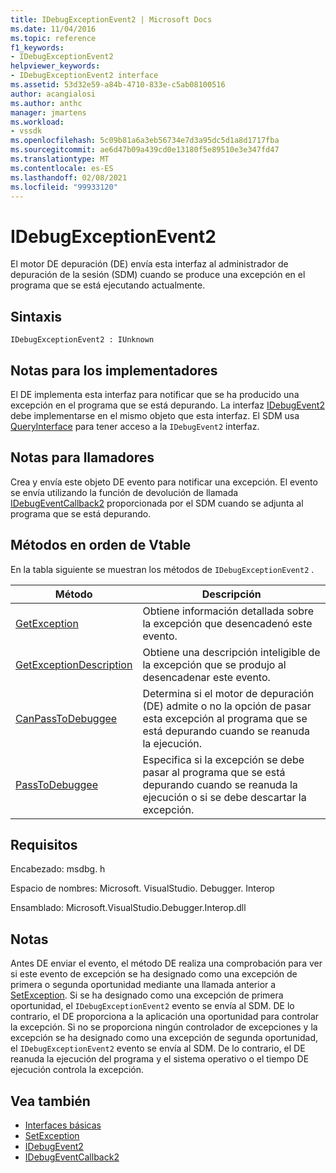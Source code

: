 ```yaml
---
title: IDebugExceptionEvent2 | Microsoft Docs
ms.date: 11/04/2016
ms.topic: reference
f1_keywords:
- IDebugExceptionEvent2
helpviewer_keywords:
- IDebugExceptionEvent2 interface
ms.assetid: 53d32e59-a84b-4710-833e-c5ab08100516
author: acangialosi
ms.author: anthc
manager: jmartens
ms.workload:
- vssdk
ms.openlocfilehash: 5c09b81a6a3eb56734e7d3a95dc5d1a8d1717fba
ms.sourcegitcommit: ae6d47b09a439cd0e13180f5e89510e3e347fd47
ms.translationtype: MT
ms.contentlocale: es-ES
ms.lasthandoff: 02/08/2021
ms.locfileid: "99933120"
---
```

# <a name="idebugexceptionevent2"></a>IDebugExceptionEvent2
El motor DE depuración (DE) envía esta interfaz al administrador de depuración de la sesión (SDM) cuando se produce una excepción en el programa que se está ejecutando actualmente.

## <a name="syntax"></a>Sintaxis

```
IDebugExceptionEvent2 : IUnknown
```

## <a name="notes-for-implementers"></a>Notas para los implementadores
 El DE implementa esta interfaz para notificar que se ha producido una excepción en el programa que se está depurando. La interfaz [IDebugEvent2](../../../extensibility/debugger/reference/idebugevent2.md) debe implementarse en el mismo objeto que esta interfaz. El SDM usa [QueryInterface](/cpp/atl/queryinterface) para tener acceso a la `IDebugEvent2` interfaz.

## <a name="notes-for-callers"></a>Notas para llamadores
 Crea y envía este objeto DE evento para notificar una excepción. El evento se envía utilizando la función de devolución de llamada [IDebugEventCallback2](../../../extensibility/debugger/reference/idebugeventcallback2.md) proporcionada por el SDM cuando se adjunta al programa que se está depurando.

## <a name="methods-in-vtable-order"></a>Métodos en orden de Vtable
 En la tabla siguiente se muestran los métodos de `IDebugExceptionEvent2` .

|Método|Descripción|
|------------|-----------------|
|[GetException](../../../extensibility/debugger/reference/idebugexceptionevent2-getexception.md)|Obtiene información detallada sobre la excepción que desencadenó este evento.|
|[GetExceptionDescription](../../../extensibility/debugger/reference/idebugexceptionevent2-getexceptiondescription.md)|Obtiene una descripción inteligible de la excepción que se produjo al desencadenar este evento.|
|[CanPassToDebuggee](../../../extensibility/debugger/reference/idebugexceptionevent2-canpasstodebuggee.md)|Determina si el motor de depuración (DE) admite o no la opción de pasar esta excepción al programa que se está depurando cuando se reanuda la ejecución.|
|[PassToDebuggee](../../../extensibility/debugger/reference/idebugexceptionevent2-passtodebuggee.md)|Especifica si la excepción se debe pasar al programa que se está depurando cuando se reanuda la ejecución o si se debe descartar la excepción.|

## <a name="requirements"></a>Requisitos
 Encabezado: msdbg. h

 Espacio de nombres: Microsoft. VisualStudio. Debugger. Interop

 Ensamblado: Microsoft.VisualStudio.Debugger.Interop.dll

## <a name="remarks"></a>Notas
 Antes DE enviar el evento, el método DE realiza una comprobación para ver si este evento de excepción se ha designado como una excepción de primera o segunda oportunidad mediante una llamada anterior a [SetException](../../../extensibility/debugger/reference/idebugengine2-setexception.md). Si se ha designado como una excepción de primera oportunidad, el `IDebugExceptionEvent2` evento se envía al SDM. DE lo contrario, el DE proporciona a la aplicación una oportunidad para controlar la excepción. Si no se proporciona ningún controlador de excepciones y la excepción se ha designado como una excepción de segunda oportunidad, el `IDebugExceptionEvent2` evento se envía al SDM. De lo contrario, el DE reanuda la ejecución del programa y el sistema operativo o el tiempo DE ejecución controla la excepción.

## <a name="see-also"></a>Vea también
- [Interfaces básicas](../../../extensibility/debugger/reference/core-interfaces.md)
- [SetException](../../../extensibility/debugger/reference/idebugengine2-setexception.md)
- [IDebugEvent2](../../../extensibility/debugger/reference/idebugevent2.md)
- [IDebugEventCallback2](../../../extensibility/debugger/reference/idebugeventcallback2.md)
